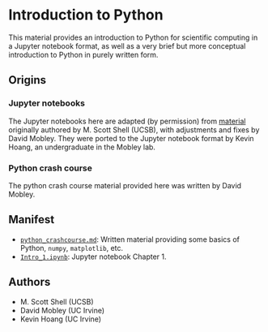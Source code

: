 # Introduction to Python

This material provides an introduction to Python for scientific computing in a Jupyter notebook format, as well as a very brief but more conceptual introduction to Python in purely written form.

## Origins

### Jupyter notebooks
The Jupyter notebooks here are adapted (by permission) from [material](https://engineering.ucsb.edu/~shell/che210d/python.pdf) originally authored by M. Scott Shell (UCSB), with adjustments and fixes by David Mobley.
They were ported to the Jupyter notebook format by Kevin Hoang, an undergraduate in the Mobley lab.

### Python crash course

The python crash course material provided here was written by David Mobley.

## Manifest
- [`python_crashcourse.md`](python_crashcourse.md): Written material providing some basics of Python, `numpy`, `matplotlib`, etc.
- [`Intro_1.ipynb`](Intro_1.ipynb): Jupyter notebook Chapter 1.

## Authors
- M. Scott Shell (UCSB)
- David Mobley (UC Irvine)
- Kevin Hoang (UC Irvine)
